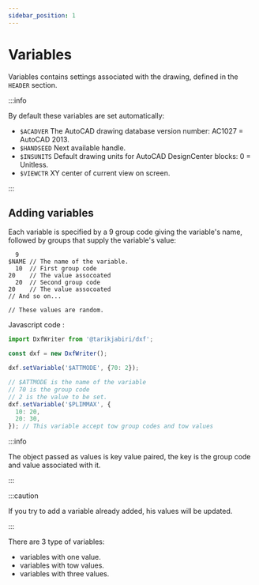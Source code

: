 ```yaml
---
sidebar_position: 1
---
```


# Variables

Variables contains settings associated with the drawing, defined in the `HEADER` section.

:::info

By default these variables are set automatically:

- `$ACADVER` The AutoCAD drawing database version number: AC1027 = AutoCAD 2013.
- `$HANDSEED` Next available handle.
- `$INSUNITS` Default drawing units for AutoCAD DesignCenter blocks: 0 = Unitless.
- `$VIEWCTR` XY center of current view on screen.

:::

## Adding variables

Each variable is specified by a 9 group code giving the variable's name, followed by groups that supply the variable's value:

```dxf
  9
$NAME // The name of the variable.
  10  // First group code
20    // The value assocoated
  20  // Second group code
20    // The value assocoated
// And so on...

// These values are random.
```

Javascript code :

```js
import DxfWriter from '@tarikjabiri/dxf';

const dxf = new DxfWriter();

dxf.setVariable('$ATTMODE', {70: 2});

// $ATTMODE is the name of the variable
// 70 is the group code
// 2 is the value to be set.
dxf.setVariable('$PLIMMAX', {
  10: 20,
  20: 30,
}); // This variable accept tow group codes and tow values
```

:::info

The object passed as values is key value paired, the key is the group code and value associated with it.

:::

:::caution

If you try to add a variable already added, his values will be updated.

:::

There are 3 type of variables:

- variables with one value.
- variables with tow values.
- variables with three values.
